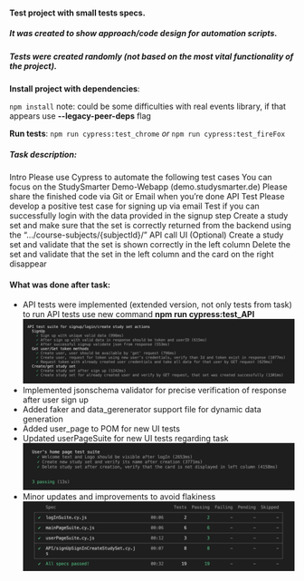 #### Test project with small tests specs.

##### It was created to show approach/code design for automation scripts.

##### Tests were created randomly (not based on the most vital functionality of the project).

**Install project with dependencies**:

`npm install`
note: could be some difficulties with real events library, if that appears use **--legacy-peer-deps** flag

**Run tests**:
`npm run cypress:test_chrome`
*or*
`npm run cypress:test_fireFox`

##### Task description:

Intro
Please use Cypress to automate the following test cases
You can focus on the StudySmarter Demo-Webapp (demo.studysmarter.de)
Please share the finished code via Git or Email when you’re done
API Test
Please develop a positive test case for signing up via email
Test if you can successfully login with the data provided in the signup step
Create a study set and make sure that the set is correctly returned from the backend using the “…/course-subjects/{subjectId}/” API call 
UI (Optional)
Create a study set and validate that the set is shown correctly in the left column
Delete the set and validate that the set in the left column and the card on the right disappear

#### What was done after task:

* API tests were implemented (extended version, not only tests from task)
to run API tests use new command  **npm run cypress:test_API**
![API Tests](/apiTestsScr.png?raw=true "Tests results")
* Implemented jsonschema validator for precise verification of response after user sign up
* Added faker and data_gerenerator support file for dynamic data generation
* Added user_page to POM for new UI tests
* Updated userPageSuite for new UI tests regarding task
![new UI tests](/userHomePageUI.png?raw=true "Tests results")
* Minor updates and improvements to avoid flakiness
![All tests](/allSpecsPass.png?raw=true "Tests results")

